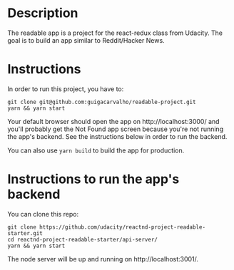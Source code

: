 # Description 

The readable app is a project for the react-redux class from Udacity. The goal is to build an app similar to Reddit/Hacker News.

# Instructions

In order to run this project, you have to:

```
git clone git@github.com:guigacarvalho/readable-project.git
yarn && yarn start
```

Your default browser should open the app on http://localhost:3000/ and you'll probably get the Not Found app screen because you're not running the app's backend. See the instructions below in order to run the backend.

You can also use `yarn build` to build the app for production.


# Instructions to run the app's backend

You can clone this repo:
```
git clone https://github.com/udacity/reactnd-project-readable-starter.git
cd reactnd-project-readable-starter/api-server/
yarn && yarn start
```

The node server will be up and running on http://localhost:3001/. 